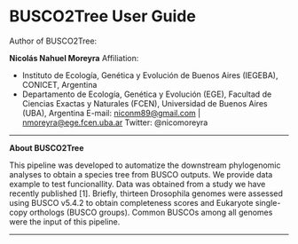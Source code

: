 # BUSCO2Tree User Guide

Author of BUSCO2Tree:

**Nicolás Nahuel Moreyra**
Affiliation:
* Instituto de Ecología, Genética y Evolución de Buenos Aires (IEGEBA), CONICET, Argentina
* Departamento de Ecología, Genética y Evolución (EGE), Facultad de Ciencias Exactas y Naturales (FCEN), Universidad de Buenos Aires (UBA), Argentina
E-mail: niconm89@gmail.com |  nmoreyra@ege.fcen.uba.ar
Twitter: @nicomoreyra

---
**About BUSCO2Tree**

This pipeline was developed to automatize the downstream phylogenomic analyses to obtain a species tree from BUSCO outputs. 
We provide data example to test funcionallity. Data was obtained from a study we have recently published [1]. Briefly, thirteen Drosophila genomes were assessed using BUSCO v5.4.2 to obtain completeness scores and Eukaryote single-copy orthologs (BUSCO groups). Common BUSCOs among all genomes were the input of this pipeline.

---


